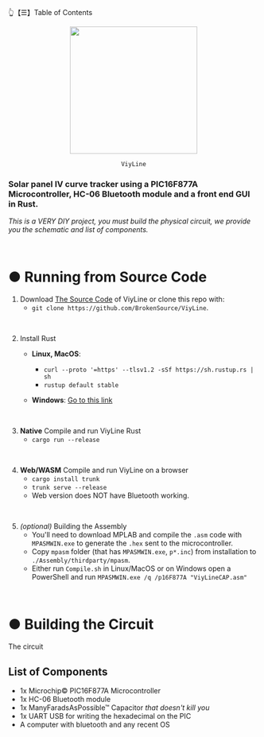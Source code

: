 👆【☰】Table of Contents

<div align="center">
    <img src="https://github.com/BrokenSource/ViyLine/raw/Master/Website/icon.png" onerror="this.src='../Website/icon.png'" width="256"/>

    ViyLine
</div>

<h3>Solar panel IV curve tracker using a PIC16F877A Microcontroller, HC-06 Bluetooth module and a front end GUI in Rust.</h3>

*This is a VERY DIY project, you must build the physical circuit, we provide you the schematic and list of components.*

<br>



# ● Running from Source Code

1. Download [The Source Code](https://github.com/BrokenSource/ViyLine/archive/refs/heads/Master.zip) of ViyLine or clone this repo with:
    - `git clone https://github.com/BrokenSource/ViyLine`.

<br>

2. Install Rust
    - **Linux, MacOS**:
        - `curl --proto '=https' --tlsv1.2 -sSf https://sh.rustup.rs | sh`
        - `rustup default stable`

    - **Windows**: [Go to this link](https://www.rust-lang.org/learn/get-started)

<br>

3. **Native** Compile and run ViyLine Rust
    - `cargo run --release`

<br>

4. **Web/WASM** Compile and run ViyLine on a browser
    - `cargo install trunk`
    - `trunk serve --release`
    - Web version does NOT have Bluetooth working.

<br>

5. *(optional)* Building the Assembly
    - You'll need to download MPLAB and compile the `.asm` code with `MPASMWIN.exe` to generate the `.hex` sent to the microcontroller.
    - Copy `mpasm` folder (that has `MPASMWIN.exe`, `p*.inc`) from installation to `./Assembly/thirdparty/mpasm`.
    - Either run `Compile.sh` in Linux/MacOS or on Windows open a PowerShell and run `MPASMWIN.exe /q /p16F877A "ViyLineCAP.asm"`

<br>



# ● Building the Circuit
The circuit


## List of Components

- 1x Microchip© PIC16F877A Microcontroller
- 1x HC-06 Bluetooth module
- 1x ManyFaradsAsPossible™ Capacitor *that doesn't kill you*
- 1x UART USB for writing the hexadecimal on the PIC
- A computer with bluetooth and any recent OS
